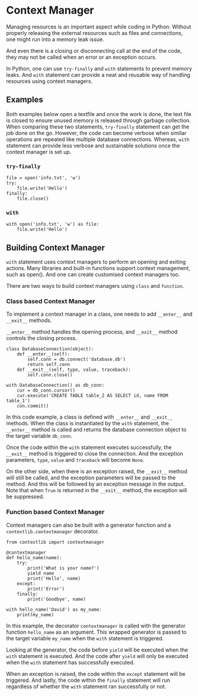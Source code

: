 # Context Manager
Managing resources  is an important aspect while coding in Python. Without properly 
releasing the external resources such as files and connections, one might 
run into a memory leak issue. 

And even there is a closing or disconnecting call at the end of the code, they may not
be called when an error or an exception occurs.

In Python, one can use `try-finally` and `with` statements to prevent memory leaks. 
And `with` statement can provide a neat and reusable way of handling resources 
using context managers. 

## Examples
Both examples below open a textfile and once the work is done, the text file is closed to ensure unused memory is released through garbage collection. <br>
When comparing these two statements, `try-finally` statement can get the job done on the go. However, the code can become verbose when similar operations 
are repeated like multiple database connections. Whereas, `with` statement can provide less verbose and sustainable solutions once the context manager is set up.

### `try-finally`
    file = open('info.txt', 'w')
    try: 
        file.write('Hello')
    finally:
        file.close()

### `with`
    with open('info.txt', 'w') as file:
        file.write('Hello')

## Building Context Manager 
`with` statement uses context managers to perform an opening and exiting actions.
Many libraries and built-in functions support context management, such as open(). 
And one can create customised context managers too. 

There are two ways to build context managers using `class` and `function`.

### Class based Context Manager
To implement a context manager in a class, one needs to add `__enter__` and `__exit__` 
methods. 

`__enter__` method handles the opening process, and `__exit__` method controls the closing
process. 

    class DatabaseConnection(object):
        def __enter__(self):
            self.conn = db.connect('database.db')
            return self.conn
        def __exit__(self, type, value, traceback):
            self.conn.close()
    
    with DatabaseConnection() as db_conn:
        cur = db_conn.cursor()
        cur.execute('CREATE TABLE table_2 AS SELECT id, name FROM table_1')
        con.commit()

In this code example, a class is defined with `__enter__` and `__exit__` methods. 
When the class is instantiated by the `with` statement, the `__enter__` method is called and
returns the database connection object to the target variable `db_conn`. <br>

Once the code within the `with` statement executes successfully, the `__exit__` method 
is triggered to close the connection. And the exception parameters, `type`, `value` and 
`traceback` will become `None`.

On the other side, when there is an exception raised, the `__exit__` method will still be called,
and the exception parameters will be passed to the method. And this will be followed by an 
exception message in the output. Note that when `True` is returned in the `__exit__` method, 
the exception will be suppressed.

### Function based Context Manager
Context managers can also be built with a generator function and a `contextlib.contextmanager` decorator.

    from contextlib import contextmanager

    @contextmanager
    def hello_name(name):
        try:
            print('What is your name?')
            yield name
            print('Hello', name)
        except:
            print('Error')
        finally:
            print('Goodbye', name)
        
    with hello_name('David') as my_name:
        print(my_name)

In this example, the decorator `contextmanager` is called with the generator function `hello_name` as
an argument. This wrapped generator is passed to the target variable `my_name` when the `with` statement 
is triggered. 

Looking at the generator, the code before `yield` will be executed when the `with` statement is executed.
And the code after `yield` will only be executed when the `with` statement has successfully executed.

When an exception is raised, the code within the `except` statement will be triggered. And lastly, the code
within the `finally` statement will run regardless of whether the `with` statement ran successfully or not. 

